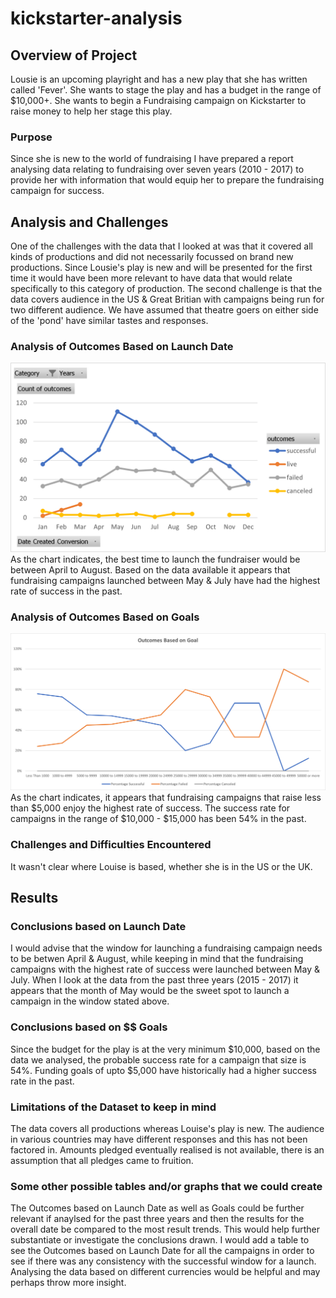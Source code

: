 # kickstarter-analysis
## Overview of Project
Lousie is an upcoming playright and has a new play that she has written called 'Fever'. She wants to stage the play and has a budget in the range of $10,000+. She wants to begin a Fundraising campaign on Kickstarter to raise money to help her stage this play.
### Purpose
Since she is new to the world of fundraising I have prepared a report analysing data relating to fundraising over seven years (2010 - 2017) to provide her with information that would equip her to prepare the fundraising campaign for success. 
## Analysis and Challenges
One of the challenges with the data that I looked at was that it covered all kinds of productions and did not necessarily focussed on brand new productions. Since Lousie's play is new and will be presented for the first time it would have been more relevant to have data that would relate specifically to this category of production.
The second challenge is that the data covers audience in the US & Great Britian with campaigns being run for two different audience. We have assumed that theatre goers on either side of the 'pond' have similar tastes and responses.
### Analysis of Outcomes Based on Launch Date
![Chart of Outcomes based on Launch Date](https://github.com/lallben/kickstarter-analysis/blob/main/Theater_Outcomes_vs_Launch.png)
As the chart indicates, the best time to launch the fundraiser would be between April to August. Based on the data available it appears that fundraising campaigns launched between May & July have had the highest rate of success in the past.
### Analysis of Outcomes Based on Goals
![Chart of Outcomes based on Launch Date](https://github.com/lallben/kickstarter-analysis/blob/main/Outcomes_vs_Goals.png)
As the chart indicates, it appears that fundraising campaigns that raise less than $5,000 enjoy the highest rate of success. The success rate for campaigns in the range of $10,000 - $15,000 has been 54% in the past.
### Challenges and Difficulties Encountered
It wasn't clear where Louise is based, whether she is in the US or the UK.  
## Results
### Conclusions based on Launch Date
I would advise that the window for launching a fundraising campaign needs to be betwen April & August, while keeping in mind that the fundraising campaigns with the highest rate of success were launched between May & July.
When I look at the data from the past three years (2015 - 2017) it appears that the month of May would be the sweet spot to launch a campaign in the window stated above.
### Conclusions based on $$ Goals
Since the budget for the play is at the very minimum $10,000, based on the data we analysed, the probable success rate for a campaign that size is 54%. Funding goals of upto $5,000 have historically had a higher success rate in the past.
### Limitations of the Dataset to keep in mind
The data covers all productions whereas Louise's play is new.
The audience in various countries may have different responses and this has not been factored in.
Amounts pledged eventually realised is not available, there is an assumption that all pledges came to fruition.
### Some other possible tables and/or graphs that we could create
The Outcomes based on Launch Date as well as Goals could be further relevant if anaylsed for the past three years and then the results for the overall date be compared to the most result trends. This would help further substantiate or investigate the conclusions drawn.
I would add a table to see the Outcomes based on Launch Date for all the campaigns in order to see if there was any consistency with the successful window for a launch.
Analysing the data based on different currencies would be helpful and may perhaps throw more insight.
